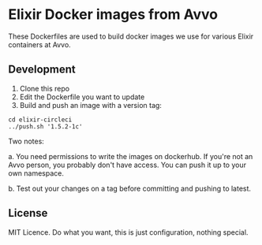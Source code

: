 # Elixir Docker images from Avvo

These Dockerfiles are used to build docker images we use for various Elixir
containers at Avvo.

## Development

1. Clone this repo
2. Edit the Dockerfile you want to update
4. Build and push an image with a version tag:
```
cd elixir-circleci
../push.sh '1.5.2-1c'
```

Two notes:

a. You need permissions to write the images on dockerhub. If you're not an 
Avvo person, you probably don't have access. You can push it up to your own 
namespace.

b. Test out your changes on a tag before committing and pushing to latest.

## License

MIT Licence. Do what you want, this is just configuration, nothing special.
